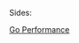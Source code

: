 
Sides:

[Go Performance](http://dubbelboer.com/talks/2016-10-25-go-performance-kl/slides.slide.html)

